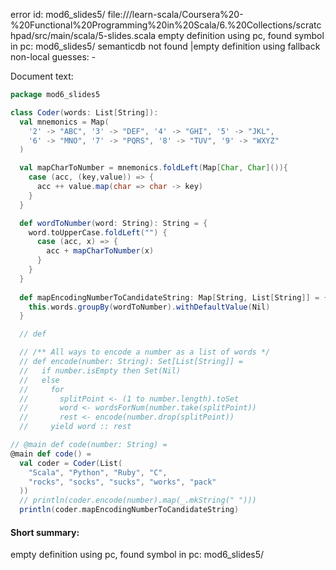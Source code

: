 error id: mod6_slides5/
file://<WORKSPACE>/learn-scala/Coursera%20-%20Functional%20Programming%20in%20Scala/6.%20Collections/scratchpad/src/main/scala/5-slides.scala
empty definition using pc, found symbol in pc: mod6_slides5/
semanticdb not found
|empty definition using fallback
non-local guesses:
	 -

Document text:

```scala
package mod6_slides5

class Coder(words: List[String]):
  val mnemonics = Map(
    '2' -> "ABC", '3' -> "DEF", '4' -> "GHI", '5' -> "JKL",
    '6' -> "MNO", '7' -> "PQRS", '8' -> "TUV", '9' -> "WXYZ"
  )

  val mapCharToNumber = mnemonics.foldLeft(Map[Char, Char]()){
    case (acc, (key,value)) => {
      acc ++ value.map(char => char -> key)
    }
  }

  def wordToNumber(word: String): String = {
    word.toUpperCase.foldLeft("") {
      case (acc, x) => {
        acc + mapCharToNumber(x)
      }
    }
  }
  
  def mapEncodingNumberToCandidateString: Map[String, List[String]] = {
    this.words.groupBy(wordToNumber).withDefaultValue(Nil)
  }

  // def

  // /** All ways to encode a number as a list of words */
  // def encode(number: String): Set[List[String]] =
  //   if number.isEmpty then Set(Nil)
  //   else
  //     for
  //       splitPoint <- (1 to number.length).toSet
  //       word <- wordsForNum(number.take(splitPoint))
  //       rest <- encode(number.drop(splitPoint))
  //     yield word :: rest

// @main def code(number: String) =
@main def code() =
  val coder = Coder(List(
    "Scala", "Python", "Ruby", "C",
    "rocks", "socks", "sucks", "works", "pack"
  ))
  // println(coder.encode(number).map(_.mkString(" ")))
  println(coder.mapEncodingNumberToCandidateString)
```

#### Short summary: 

empty definition using pc, found symbol in pc: mod6_slides5/